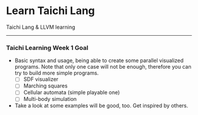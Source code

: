 # Learn Taichi Lang
Taichi Lang &amp; LLVM learning

---

### Taichi Learning Week 1 Goal

- Basic syntax and usage, being able to create some parallel visualized programs. Note that only one case will not be enough, therefore you can try to build more simple programs.
  - [ ] SDF visualizer
  - [ ] Marching squares
  - [ ] Cellular automata (simple playable one)
  - [ ] Multi-body simulation
- Take a look at some examples will be good, too. Get inspired by others.
